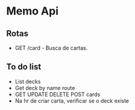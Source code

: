 # Memo Api

## Rotas

- GET /card - Busca de cartas.

## To do list
- List decks
- Get deck by name route
- GET UPDATE DELETE POST cards
- Na hr de criar carta, verificar se o deck existe